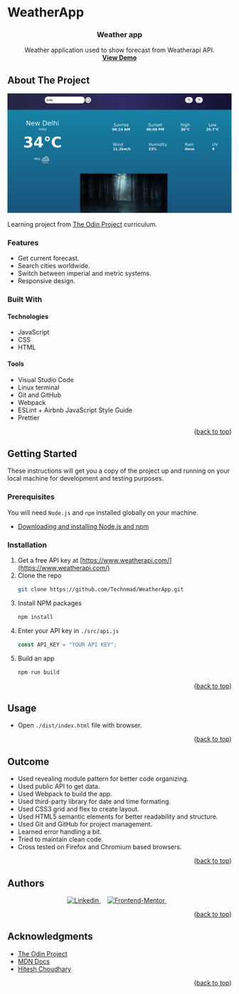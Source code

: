 # WeatherApp

<div id="top"></div>

<!-- PROJECT LOGO -->

<h3 align="center">Weather app</h3>

  <p align="center">
    Weather application used to show forecast from Weatherapi API.
    <br />
    <a href="https://technmad.github.io/WeatherApp/"><strong>View Demo</strong></a>
  </p>

<!-- ABOUT THE PROJECT -->

## About The Project

![screenshot](screenshot.png)

Learning project from [The Odin Project](https://www.theodinproject.com/lessons/node-path-javascript-weather-app) curriculum.

### Features

- Get current forecast.
- Search cities worldwide.
- Switch between imperial and metric systems.
- Responsive design.

### Built With

#### Technologies

- JavaScript
- CSS
- HTML

#### Tools

- Visual Studio Code
- Linux terminal
- Git and GitHub
- Webpack
- ESLint + Airbnb JavaScript Style Guide
- Prettier

<p align="right">(<a href="#top">back to top</a>)</p>

<!-- GETTING STARTED -->

## Getting Started

These instructions will get you a copy of the project up and running on your local machine for development and testing purposes.

### Prerequisites

You will need `Node.js` and `npm` installed globally on your machine.

- [Downloading and installing Node.js and npm](https://docs.npmjs.com/downloading-and-installing-node-js-and-npm)

### Installation

1. Get a free API key at [https://www.weatherapi.com/](https://www.weatherapi.com/)
2. Clone the repo
   ```sh
   git clone https://github.com/Technmad/WeatherApp.git
   ```
3. Install NPM packages
   ```sh
   npm install
   ```
4. Enter your API key in `./src/api.js`
   ```js
   const API_KEY = "YOUR API KEY";
   ```
5. Build an app
   ```sh
   npm run build
   ```

<p align="right">(<a href="#top">back to top</a>)</p>

## Usage

- Open `./dist/index.html` file with browser.

<p align="right">(<a href="#top">back to top</a>)</p>

<!-- OUTCOME -->

## Outcome

- Used revealing module pattern for better code organizing.
- Used public API to get data.
- Used Webpack to build the app.
- Used third-party library for date and time formating.
- Used CSS3 grid and flex to create layout.
- Used HTML5 semantic elements for better readability and structure.
- Used Git and GitHub for project management.
- Learned error handling a bit.
- Tried to maintain clean code.
- Cross tested on Firefox and Chromium based browsers.

<p align="right">(<a href="#top">back to top</a>)</p>

<!-- AUTHORS -->

## Authors
<div align=center>
<a href="https://linkedin.com/in/technmad" target="_blank">
	<img src="https://img.shields.io/badge/linkedin-%2300acee.svg?color=405DE6&style=for-the-badge&logo=linkedin&logoColor=white" alt=Linkedin>
</a>&nbsp;&nbsp;&nbsp;
<a href="mailto:anuragpathakoffl@gmail.com" target="_blank">
	<img src="https://img.shields.io/badge/anuragpathakoffl@gmail.com-D14836?style=for-the-badge&logo=gmail&logoColor=white" alt="Frontend-Mentor">
</a> &nbsp;&nbsp;&nbsp;
</div>
<p align="right">(<a href="#top">back to top</a>)</p>

<!-- ACKNOWLEDGMENTS -->

## Acknowledgments

- [The Odin Project](https://www.theodinproject.com/)
- [MDN Docs](https://developer.mozilla.org/en-US/)
- [Hitesh Choudhary](https://github.com/hiteshchoudhary/)

<p align="right">(<a href="#top">back to top</a>)</p>

